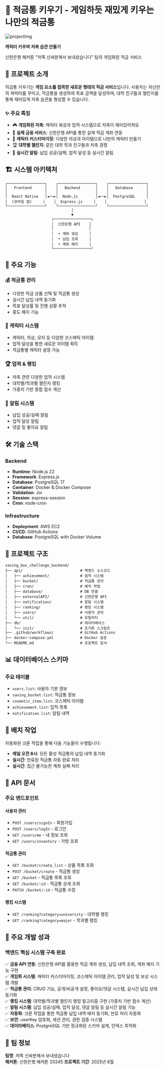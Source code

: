 # 🐷 적금통 키우기 - 게임하듯 재밌게 키우는 나만의 적금통

![projectImg](./readmeFile/rn_image_picker_lib_temp_f04876cb-92ae-4526-bfe1-5a35a875a661.png)

**캐릭터 키우며 저축 습관 만들기**

신한은행 해커톤 "저쪽 신싸분께서 보내셨습니다" 팀의 게임화된 적금 서비스

## 📖 프로젝트 소개

적금통 키우기는 **게임 요소를 접목한 새로운 형태의 적금 서비스**입니다. 
사용자는 자신만의 캐릭터를 꾸미고, 적금통을 생성하여 목표 금액을 달성하며, 
대학 친구들과 챌린지를 통해 재미있게 저축 습관을 형성할 수 있습니다.

### ✨ 주요 특징

- 🎮 **게임화된 저축**: 캐릭터 육성과 업적 시스템으로 저축이 재미있어져요
- 🏦 **실제 금융 서비스**: 신한은행 API를 통한 실제 적금 계좌 연동
- 🎨 **캐릭터 커스터마이징**: 다양한 의상과 아이템으로 나만의 캐릭터 만들기
- 🏆 **대학별 챌린지**: 같은 대학 학과 친구들과 저축 경쟁
- 📱 **실시간 알림**: 납입 성공/실패, 업적 달성 등 실시간 알림

## 🏗️ 시스템 아키텍처

```
┌─────────────────┐    ┌─────────────────┐    ┌─────────────────┐
│   Frontend      │    │   Backend       │    │   Database      │
│                 │    │                 │    │                 │
│  React Native   │◄──►│  Node.js        │◄──►│  PostgreSQL     │
│  (모바일 앱)     │    │  Express.js     │    │                 │
└─────────────────┘    └─────────────────┘    └─────────────────┘
                              │
                              ▼
                     ┌─────────────────┐
                     │  신한은행 API    │
                     │                │
                     │  • 계좌 생성     │
                     │  • 납입 조회     │
                     │  • 계좌 해지     │
                     └─────────────────┘
```

## 🚀 주요 기능

### 💰 적금통 관리
- 다양한 적금 상품 선택 및 적금통 생성
- 실시간 납입 내역 동기화
- 목표 달성률 및 진행 상황 추적
- 중도 해지 기능

### 🎨 캐릭터 시스템
- 캐릭터, 의상, 모자 등 다양한 코스메틱 아이템
- 업적 달성을 통한 새로운 아이템 획득
- 적금통별 캐릭터 설정 가능

### 🏆 업적 & 랭킹
- 저축 관련 다양한 업적 시스템
- 대학별/학과별 챌린지 랭킹
- 가중치 기반 종합 점수 계산

### 🔔 알림 시스템
- 납입 성공/실패 알림
- 업적 달성 알림  
- 댓글 및 좋아요 알림

## 🛠️ 기술 스택

### Backend
- **Runtime**: Node.js 22
- **Framework**: Express.js
- **Database**: PostgreSQL 17
- **Container**: Docker & Docker Compose
- **Validation**: Joi
- **Session**: express-session
- **Cron**: node-cron

### Infrastructure
- **Deployment**: AWS EC2
- **CI/CD**: GitHub Actions
- **Database**: PostgreSQL with Docker Volume

## 📂 프로젝트 구조

```
saving_box_challenge_backend/
├── api/                          # 백엔드 소스코드
│   ├── achievement/              # 업적 시스템
│   ├── bucket/                   # 적금통 관리
│   ├── cron/                     # 배치 작업
│   ├── database/                 # DB 연결
│   ├── externalAPI/              # 신한은행 API
│   ├── notification/             # 알림 시스템
│   ├── ranking/                  # 랭킹 시스템
│   ├── users/                    # 사용자 관리
│   └── util/                     # 유틸리티
├── db/                           # 데이터베이스
│   └── init/                     # 초기화 스크립트
├── .github/workflows/            # GitHub Actions
├── docker-compose.yml            # Docker 설정
└── README.md                     # 프로젝트 문서
```

## 📊 데이터베이스 스키마

### 주요 테이블
- `users.list`: 사용자 기본 정보
- `saving_bucket.list`: 적금통 정보
- `cosmetic_item.list`: 코스메틱 아이템
- `achievement.list`: 업적 목록
- `notification.list`: 알림 내역

## 🔄 배치 작업

자동화된 크론 작업을 통해 다음 기능들이 수행됩니다:

- **매일 오전 8시**: 모든 활성 적금통의 납입 내역 동기화
- **실시간**: 만료된 적금통 자동 완료 처리
- **실시간**: 접근 불가능한 계좌 실패 처리

## 📡 API 문서

### 주요 엔드포인트

#### 사용자 관리
- `POST /users/signIn` - 회원가입
- `POST /users/logIn` - 로그인
- `GET /users/me` - 내 정보 조회
- `GET /users/inventory` - 가방 조회

#### 적금통 관리
- `GET /bucket/create_list` - 상품 목록 조회
- `POST /bucket/create` - 적금통 생성
- `GET /bucket` - 적금통 목록 조회
- `GET /bucket/:id` - 적금통 상세 조회
- `PATCH /bucket/:id` - 적금통 수정

#### 랭킹 시스템
- `GET /ranking?category=university` - 대학별 랭킹
- `GET /ranking?category=major` - 학과별 랭킹

## 🎯 주요 개발 성과

### 백엔드 핵심 시스템 구축 완료

✅ **금융 API 연동**: 신한은행 API를 활용한 적금 계좌 생성, 납입 내역 조회, 계좌 해지 기능 구현  
✅ **게임화 시스템**: 캐릭터 커스터마이징, 코스메틱 아이템 관리, 업적 달성 및 보상 시스템 개발  
✅ **적금통 관리**: CRUD 기능, 공개/비공개 설정, 좋아요/댓글 시스템, 실시간 납입 상태 동기화  
✅ **랭킹 시스템**: 대학별/학과별 챌린지 랭킹 알고리즘 구현 (가중치 기반 점수 계산)  
✅ **알림 시스템**: 납입 성공/실패, 업적 달성, 댓글 알림 등 실시간 알림 기능  
✅ **자동화**: 크론 작업을 통한 적금통 납입 내역 배치 동기화, 만료 처리 자동화  
✅ **보안**: userKey 암호화, 세션 관리, 권한 검증 시스템  
✅ **데이터베이스**: PostgreSQL 기반 정규화된 스키마 설계, 인덱스 최적화  


## 🤝 팀 정보

**팀명**: 저쪽 신싸분께서 보내셨습니다  
**해커톤**: 신한은행 해커톤 20245 
**프로젝트 기간**: 2025년 8월  
